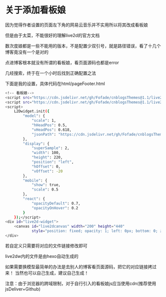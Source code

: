 # 关于添加看板娘

因为觉得作者设置的页面左下角的网易云音乐并不实用所以将其改成看板娘

但是由于太菜，不能很好的理解live2d的官方文档

数次度娘都是一些不能用的版本，不是配置少双引号，就是路径错误，看了十几个博客竟没有一个是对的

点进博客根本就没有所谓的看板娘，看页面源码也都是error

几经搜索，终于在一个小时后找到正确配置之法

下面是我的设置，具体代码在html/pageFooter.html
```bash
<!-- 看板娘-->
<script src="https://cdn.jsdelivr.net/gh/Fofade/cnblogsThemes@1.1/live2dw/lib/L2Dwidget.min.js"></script>
<script src="https://cdn.jsdelivr.net/gh/Fofade/cnblogsThemes@1.1/live2dw/lib/L2Dwidget.0.min.js"></script>
<script>
    L2Dwidget.init({
        "model": {
            "scale": 1,
            "hHeadPos": 0.5,
            "vHeadPos": 0.618,
            "jsonPath": "https://cdn.jsdelivr.net/gh/Fofade/cnblogsThemes@1.1/live2dw/assets/z16.model.json"
        },
        "display": {
            "superSample": 2,
            "width": 100,
            "height": 220,
            "position": "left",
            "hOffset": 0,
            "vOffset": -20
        },
        "mobile": {
            "show": true,
            "scale": 0.5
        },
        "react": {
            "opacityDefault": 0.7,
            "opacityOnHover": 0.2
        }
    });</script>
<div id="live2d-widget">
    <canvas id="live2dcanvas" width="200" height="440"
            style="position: fixed; opacity: 1; left: 0px; bottom: 0; z-index: 99999; pointer-events: none;"></canvas>
</div>
```

若自定义只需要将对应的文件链接修改即可

live2dw内的文件是由hexo自动生成的

如果需要换模型最简单的办法是去别人的博客看页面源码，把它的对应链接拷过来！
当然也可以自己生成，建议自己生成！

注意：由于浏览器的跨域限制，对于自行引入的看板娘js应当使用cdn(推荐使用jsDeliver+Github)